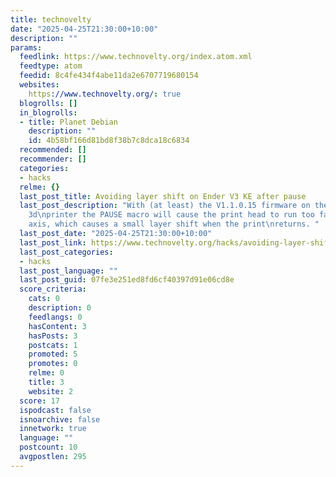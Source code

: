 ```yaml
---
title: technovelty
date: "2025-04-25T21:30:00+10:00"
description: ""
params:
  feedlink: https://www.technovelty.org/index.atom.xml
  feedtype: atom
  feedid: 8c4fe434f4abe11da2e6707719680154
  websites:
    https://www.technovelty.org/: true
  blogrolls: []
  in_blogrolls:
  - title: Planet Debian
    description: ""
    id: 4b58bf166d81bd8f38b7c8dca18c6834
  recommended: []
  recommender: []
  categories:
  - hacks
  relme: {}
  last_post_title: Avoiding layer shift on Ender V3 KE after pause
  last_post_description: "With (at least) the V1.1.0.15 firmware on the Ender V3 KE
    3d\nprinter the PAUSE macro will cause the print head to run too far\non the Y
    axis, which causes a small layer shift when the print\nreturns. "
  last_post_date: "2025-04-25T21:30:00+10:00"
  last_post_link: https://www.technovelty.org/hacks/avoiding-layer-shift-on-ender-v3-ke-after-pause.html
  last_post_categories:
  - hacks
  last_post_language: ""
  last_post_guid: 07fe3e251ed8fd6cf40397d91e06cd8e
  score_criteria:
    cats: 0
    description: 0
    feedlangs: 0
    hasContent: 3
    hasPosts: 3
    postcats: 1
    promoted: 5
    promotes: 0
    relme: 0
    title: 3
    website: 2
  score: 17
  ispodcast: false
  isnoarchive: false
  innetwork: true
  language: ""
  postcount: 10
  avgpostlen: 295
---
```

